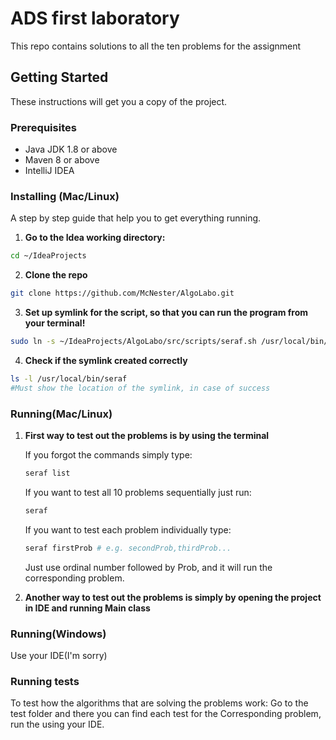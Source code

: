 # ADS first laboratory

This repo contains solutions to all the ten problems for the assignment

## Getting Started
These instructions will get you a copy of the project.

### Prerequisites
- Java JDK 1.8 or above
- Maven 8 or above
- IntelliJ IDEA

### Installing (Mac/Linux)
A step by step guide that help you to get everything running.

1. **Go to the Idea working directory:**
```sh
cd ~/IdeaProjects
```

2. **Clone the repo**
```sh
git clone https://github.com/McNester/AlgoLabo.git
```

3. **Set up symlink for the script, so that you can run the program from your terminal!**
```sh
sudo ln -s ~/IdeaProjects/AlgoLabo/src/scripts/seraf.sh /usr/local/bin/seraf
```

4. **Check if the symlink created correctly**

```sh
ls -l /usr/local/bin/seraf
#Must show the location of the symlink, in case of success
```

### Running(Mac/Linux)
1. **First way to test out the problems is by using the terminal**

    If you forgot the commands simply type:
    ```sh
    seraf list
    ```
    If you want to test all 10 problems sequentially just run:
    ```sh
    seraf
    ```
    If you want to test each problem individually type:
    ```sh
    seraf firstProb # e.g. secondProb,thirdProb... 
    ```
    Just use ordinal number followed by Prob, and it will run the corresponding problem.
2. **Another way to test out the problems is simply by opening the project in IDE and running Main class**

### Running(Windows)

Use your IDE(I'm sorry)

### Running tests

To test how the algorithms that are solving the problems work:
Go to the test folder and there you can find each test for the
Corresponding problem, run the using your IDE.

